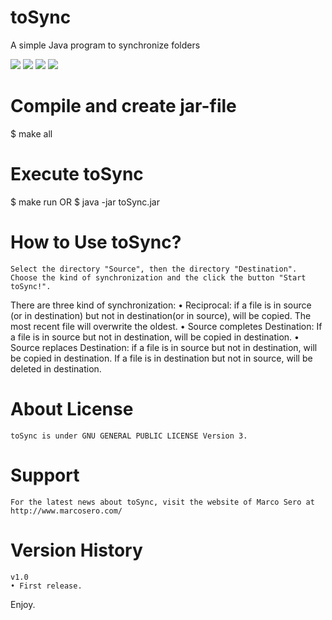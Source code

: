 toSync
=======
A simple Java program to synchronize folders 

[![](http://img148.imageshack.us/img148/1802/schermata062455737alle1.png)]()
[![](http://img846.imageshack.us/img846/1802/schermata062455737alle1.png)]()
[![](http://img90.imageshack.us/img90/1802/schermata062455737alle1.png)]()
[![](http://img17.imageshack.us/img17/1802/schermata062455737alle1.png)]()

Compile and create jar-file
=========

$ make all

Execute toSync
=========
$ make run
OR
$ java -jar toSync.jar

How to Use toSync?
=========
	Select the directory "Source", then the directory "Destination". Choose the kind of synchronization and the click the button "Start toSync!".

There are three kind of  synchronization:
	• Reciprocal: if a file is in source (or in destination) but not in destination(or in source), will be copied. The most recent file will overwrite the oldest.
	• Source completes Destination: If a file is in source but not in destination, will be copied in destination.
	• Source replaces Destination: if a file is in source but not in destination, will be copied in destination. If a file is in destination but not in source, will be deleted in destination.


About License
=========
	toSync is under GNU GENERAL PUBLIC LICENSE Version 3.

Support
=========
	For the latest news about toSync, visit the website of Marco Sero at http://www.marcosero.com/

Version History
=========
	v1.0
	• First release.

Enjoy.